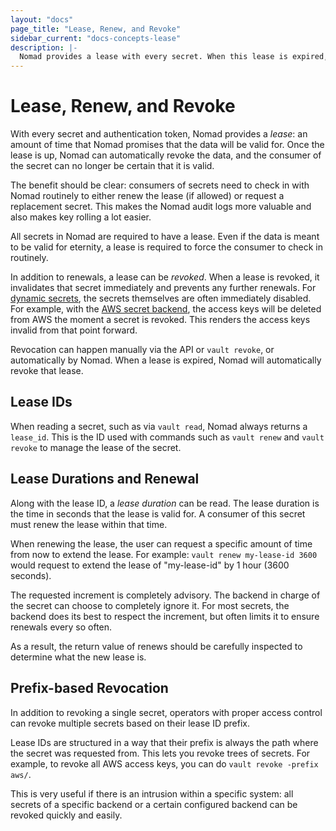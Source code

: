 ```yaml
---
layout: "docs"
page_title: "Lease, Renew, and Revoke"
sidebar_current: "docs-concepts-lease"
description: |-
  Nomad provides a lease with every secret. When this lease is expired, Nomad will revoke that secret.
---
```


# Lease, Renew, and Revoke

With every secret and authentication token, Nomad provides a _lease_:
an amount of time that Nomad promises that the data will be valid for.
Once the lease is up, Nomad can automatically revoke the data, and the
consumer of the secret can no longer be certain that it is valid.

The benefit should be clear: consumers of secrets need to check in with
Nomad routinely to either renew the lease (if allowed) or request a
replacement secret. This makes the Nomad audit logs more valuable and
also makes key rolling a lot easier.

All secrets in Nomad are required to have a lease. Even if the data is
meant to be valid for eternity, a lease is required to force the consumer
to check in routinely.

In addition to renewals, a lease can be _revoked_. When a lease is revoked,
it invalidates that secret immediately and prevents any further renewals.
For
[dynamic secrets](#),
the secrets themselves are often immediately disabled. For example, with
the
[AWS secret backend](/docs/secrets/aws/index.html), the access keys will
be deleted from AWS the moment a secret is revoked. This renders the access
keys invalid from that point forward.

Revocation can happen manually via the API or `vault revoke`, or automatically
by Nomad. When a lease is expired, Nomad will automatically revoke that
lease.

## Lease IDs

When reading a secret, such as via `vault read`, Nomad always returns
a `lease_id`. This is the ID used with commands such as `vault renew` and
`vault revoke` to manage the lease of the secret.

## Lease Durations and Renewal

Along with the lease ID, a _lease duration_ can be read. The lease duration
is the time in seconds that the lease is valid for. A consumer of this
secret must renew the lease within that time.

When renewing the lease, the user can request a specific amount of time
from now to extend the lease. For example: `vault renew my-lease-id 3600`
would request to extend the lease of "my-lease-id" by 1 hour (3600 seconds).

The requested increment is completely advisory. The backend in charge
of the secret can choose to completely ignore it. For most secrets, the
backend does its best to respect the increment, but often limits it to
ensure renewals every so often.

As a result, the return value of renews should be carefully inspected
to determine what the new lease is.

## Prefix-based Revocation

In addition to revoking a single secret, operators with proper access
control can revoke multiple secrets based on their lease ID prefix.

Lease IDs are structured in a way that their prefix is always the path
where the secret was requested from. This lets you revoke trees of
secrets. For example, to revoke all AWS access keys, you can do
`vault revoke -prefix aws/`.

This is very useful if there is an intrusion within a specific system:
all secrets of a specific backend or a certain configured backend can
be revoked quickly and easily.
